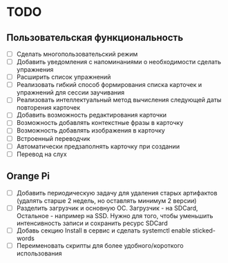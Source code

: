 # TODO

## Пользовательская функциональность
- [ ] Сделать многопользовательский режим
- [ ] Добавить уведомления с напоминаниями о необходимости сделать упражнения
- [ ] Расширить список упражнений
- [ ] Реализовать гибкий способ формирования списка карточек и упражнений для сессии заучивания
- [ ] Реализовать интеллектуальный метод вычисления следующей даты повторения карточек
- [ ] Добавить возможность редактирования карточки
- [ ] Возможность добавлять контекстные фразы в карточку
- [ ] Возможность добавлять изображения в карточку
- [ ] Встроенный переводчик
- [ ] Автоматически предзаполнять карточку при создании
- [ ] Перевод на слух

## Orange Pi
- [ ] Добавить периодическую задачу для удаления старых артифактов (удалять старше 2 недель, но оставлять минимум 2 версии)
- [ ] Разделить загрузчик и основную ОС. Загрузчик - на SDCard, Остальное - например на SSD. Нужно для того, чтобы уменьшить интенсивность записи и сохранить ресурс SDCard
- [ ] Добавь секцию Install в сервис и сделать systemctl enable sticked-words
- [ ] Переименовать скрипты для более удобного/короткого использования